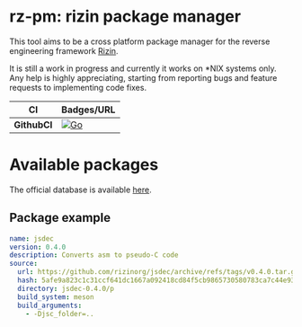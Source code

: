# rz-pm: rizin package manager

This tool aims to be a cross platform package manager for the reverse engineering
framework [Rizin](https://github.com/rizinorg/rizin).

It is still a work in progress and currently it works on *NIX systems only. Any help is highly appreciating, starting from reporting bugs and feature requests to implementing code fixes.

| CI | Badges/URL |
|----------|---------------------------------------------------------------------|
| **GithubCI**  | [![Go](https://github.com/rizinorg/rz-pm/actions/workflows/go.yml/badge.svg)](https://github.com/rizinorg/rz-pm/actions/workflows/go.yml) |

# Available packages
The official database is available [here](https://github.com/rizinorg/rz-pm-db).

## Package example

```yaml
name: jsdec
version: 0.4.0
description: Converts asm to pseudo-C code
source:
  url: https://github.com/rizinorg/jsdec/archive/refs/tags/v0.4.0.tar.gz
  hash: 5afe9a823c1c31ccf641dc1667a092418cd84f5cb9865730580783ca7c44e93d
  directory: jsdec-0.4.0/p
  build_system: meson
  build_arguments:
    - -Djsc_folder=..
```
